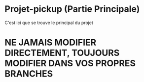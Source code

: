 # Projet-pickup (Partie Principale)

C'est ici que se trouve le principal du projet

# NE JAMAIS MODIFIER DIRECTEMENT, TOUJOURS MODIFIER DANS VOS PROPRES BRANCHES
